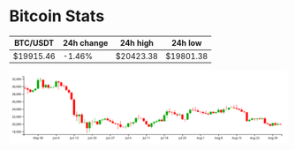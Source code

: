 # Bitcoin Stats

BTC/USDT|24h change|24h high|24h low|
|---|---|---|---|
|$19915.46|-1.46%|$20423.38|$19801.38|

<img src="./chart.svg">
